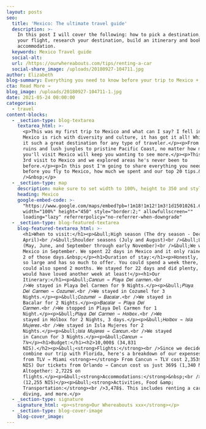 ```yaml
---
layout: posts
seo:
  title: 'Mexico: The ultimate travel guide'
  description: >-
    In this post I will cover the following: how to pick a destination, book
    your flight, research your destination, build an itinerary and book
    accommodation.
  keywords: Mexico Travel guide
  social-alt:
  url: /https://ourwhereabouts.com/tips/renting-a-car
  social-share_image: /uploads/20180927-104711.jpg
author: Elizabeth
blog-summary: Everything you need to know before your trip to Mexico + 20 of our top tips
cta: Read More →
blog_image: /uploads/20180927-104711-1.jpg
date: 2021-05-24 00:00:00
categories:
  - travel
content-blocks:
  - _section-type: blog-textarea
    textarea_html: >-
      <p>This was my first trip to Mexico and what can I say? I fell in love!
      Mexico is rich with diversity and culture, it has got it all! Which makes
      it such a great destination for any type of traveler.</p><p>From Mayan
      ruins and lush jungles to pristine Pacific Coast, no matter how many times
      you'll visit Mexico will keep you wanting to see more.</p><p>This was Dans
      3rd visit to Mexico and we explored areas he's never been to
      before.</p><p>In this post I'm going to share everything you need to know
      before you fly to Mexico, how much we spent and our top 20 tips.&nbsp;<br
      />&nbsp;</p>
  - _section-type: map
    description: make sure to set width to 100%, height to 350 and style to border 2
    heading: Mexico
    google-embed-code: >-
      "https://www.google.com/maps/embed?pb=!1m18!1m12!1m3!1d15010261.682698634!2d-111.65031466705092!3d23.29344706330049!2m3!1f0!2f0!3f0!3m2!1i1024!2i768!4f13.1!3m3!1m2!1s0x84043a3b88685353%3A0xed64b4be6b099811!2sMexico!5e0!3m2!1sen!2sil!4v1661440080635!5m2!1sen!2sil"
      width="100%" height="450" style="border:2;" allowfullscreen=""
      loading="lazy" referrerpolicy="no-referrer-when-downgrade"
  - _section-type: blog-featured-textarea
    blog-featured-textarea_html: >-
      <h1>When to visit:</h1><p>&bull;High season (The dry season - December to
      April)<br />&bull;Shoulder seasons (July and August)<br />&bull;Low season
      (May, June, and September through early November)<br />&bull;We went to
      Mexico in September. We spent 22 days in Mexico and it only rained during
      2 of those days.&nbsp;</p><h1>Duration of stay:</h1><p>Honestly, Mexico is
      so large and has so much to offer. You could spend a week there, and you
      could also spend 2 months. We stayed for 22 days and did plenty, but we
      would have loved another week at least!</p><h1>Our
      Itinerary:</h1><p>&bull;𝐶𝑎𝑛𝑐𝑢𝑛 ⇾ 𝑃𝑙𝑎𝑦𝑎 𝐷𝑒𝑙 𝑐𝑎𝑟𝑚𝑒𝑛.<br
      />We stayed in Playa Del Carmen for 9 Nights.</p><p>&bull;𝑃𝑙𝑎𝑦𝑎
      𝐷𝑒𝑙 𝐶𝑎𝑟𝑚𝑒𝑛 ⇾ 𝐶𝑜𝑧𝑢𝑚𝑒𝑙.<br />We stayed in Cozumel for 3
      Nights.</p><p>&bull;𝐶𝑜𝑧𝑢𝑚𝑒𝑙 ⇾ 𝐵𝑎𝑐𝑎𝑙𝑎𝑟.<br />We stayed in
      Bacalar for 2 Nights.</p><p>𝐵𝑎𝑐𝑎𝑙𝑎𝑟 ⇾ 𝑃𝑙𝑎𝑦𝑎 𝐷𝑒𝑙
      𝐶𝑎𝑟𝑚𝑒𝑛.<br />We stopped in Playa Del Carmen for 1
      Night.</p><p>&bull;𝑃𝑙𝑎𝑦𝑎 𝐷𝑒𝑙 𝐶𝑎𝑟𝑚𝑒𝑛 ⇾ 𝐻𝑜𝑙𝑏𝑜𝑥.<br />We
      stayed in Holbox for 2 Nights, 3 days.</p><p>&bull;𝐻𝑜𝑙𝑏𝑜𝑥 ⇾ 𝐼𝑠𝑙𝑎
      𝑀𝑢𝑗𝑒𝑟𝑒𝑠.<br />We stayed in Isla Mujeres for 2
      Nights.</p><p>&bull;𝐼𝑠𝑙𝑎 𝑀𝑢𝑗𝑒𝑟𝑒𝑠 ⇾ 𝐶𝑎𝑛𝑐𝑢𝑛.<br />We stayed
      in Cancun for 3 Nights.</p><p>&bull;𝐶𝑎𝑛𝑐𝑢𝑛 ⇾
      𝑇𝑙𝑣</p><h1>Budget:</h1><h2>10,000$ (34,831
      NIS).</h2><p>&bull;<strong>Flights:</strong><br />Since we decided to
      combine our trip with Florida, here's a breakdown of our expenses: Flight
      from TLV ⇾ Miami <strong>+</strong> From Cancun ⇾ TLV cost 2,353$ (7,298
      NIS) Our tickets from Orlando ⇾ Cancun cost us just 369$ (1,340 NIS)
      Altogether: 2,722$ on
      flights.</p><p>&bull;<strong>Accommodations:</strong>&nbsp;<br />3,800 $
      (12,255 NIS)</p><p>&bull;<strong>Activities, Food &amp;
      Transportation:</strong><br />3,478$. This includes renting a car, scuba
      diving, and more.</p>
  - _section-type: signature
    signature_html: <p><strong>Our Whereabouts xxx</strong></p>
  - _section-type: blog-cover-image
    blog-cover_image:
---
```

